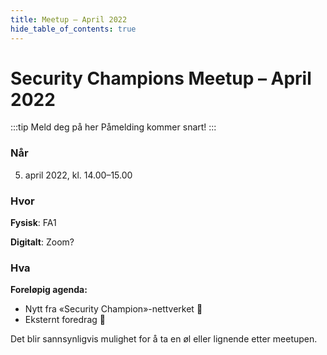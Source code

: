 ```yaml
---
title: Meetup – April 2022
hide_table_of_contents: true
---
```


# Security Champions Meetup – April 2022

:::tip Meld deg på her
Påmelding kommer snart!
:::

### Når

5. april 2022, kl. 14.00–15.00

### Hvor

**Fysisk**: FA1

**Digitalt**: Zoom?

### Hva

**Foreløpig agenda:**

- Nytt fra «Security Champion»-nettverket 📯
- Eksternt foredrag 💫

Det blir sannsynligvis mulighet for å ta en øl eller lignende etter meetupen.

